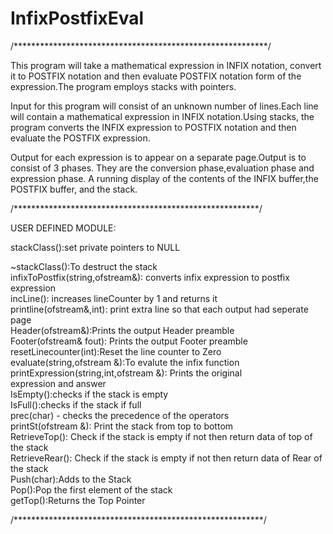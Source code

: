 # InfixPostfixEval

/**********************************************************/

This program will take a mathematical expression in INFIX notation, convert it to POSTFIX notation 
and then evaluate POSTFIX notation form of the expression.The program employs stacks with pointers.

Input for this program will consist of an unknown number of lines.Each line will contain a 
mathematical expression in INFIX notation.Using stacks, the program converts the INFIX expression 
to POSTFIX notation and then evaluate the POSTFIX expression.

Output for each expression is to appear on a separate page.Output is to consist of 3 phases.
They are the conversion phase,evaluation phase and expression phase.
A running display of the contents of the INFIX buffer,the POSTFIX buffer, and the stack.


/********************************************************/


USER DEFINED MODULE:


stackClass():set private pointers to NULL


~stackClass():To destruct the stack                                
infixToPostfix(string,ofstream&): converts infix expression to postfix expression					  
incLine(): increases lineCounter by 1 and returns it               
printline(ofstream&,int): print extra line so that each output had 
                  seperate page                                    
Header(ofstream&):Prints the output Header preamble                
Footer(ofstream& fout): Prints the output Footer preamble          
resetLinecounter(int):Reset the line counter to Zero               
evaluate(string,ofstream &):To evalute the infix function           
printExpression(string,int,ofstream &): Prints the original        
               expression and answer                               
IsEmpty():checks if the stack is empty                             
IsFull():checks if the stack if full                               
prec(char)  - checks the precedence of the operators               
printSt(ofstream &): Print the stack from top to bottom            
RetrieveTop(): Check if the stack is empty if not then return data 
            of top of the stack                                    
RetrieveRear(): Check if the stack is empty if not then return data
                   of Rear of the stack                            
Push(char):Adds to the Stack                                       
Pop():Pop the first element of the stack                           
getTop():Returns the Top Pointer

/*********************************************************/
